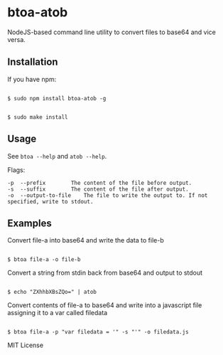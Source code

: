 btoa-atob
=========

NodeJS-based command line utility to convert files to base64 and vice versa.

Installation
------------

If you have npm:

```shell

$ sudo npm install btoa-atob -g

```

```shell

$ sudo make install

```

Usage
-----

See ```btoa --help``` and ```atob --help```.

Flags:

```
-p	--prefix		The content of the file before output.
-s	--suffix		The content of the file after output.
-o	--output-to-file	The file to write the output to. If not specified, write to stdout.
```

Examples
--------

Convert file-a into base64 and write the data to file-b

```shell

$ btoa file-a -o file-b

```

Convert a string from stdin back from base64 and output to stdout

```shell

$ echo "ZXhhbXBsZQo=" | atob

```

Convert contents of file-a to base64 and write into a javascript file assigning it to a var called filedata

```shell

$ btoa file-a -p "var filedata = '" -s "'" -o filedata.js

```

MIT License
